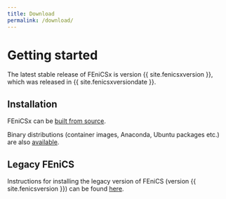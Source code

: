 ```yaml
---
title: Download
permalink: /download/
---
```


# Getting started

The latest stable release of FEniCSx is version {{ site.fenicsxversion
}}, which was released in {{ site.fenicsxversiondate }}.

## Installation

FEniCSx can be [built from source](https://docs.fenicsproject.org/dolfinx/main/python/installation.html#source).

Binary distributions (container images, Anaconda, Ubuntu packages etc.) are also
[available](https://github.com/FEniCS/dolfinx#installation).

## Legacy FEniCS

Instructions for installing the legacy version of FEniCS (version {{
site.fenicsversion }}) can be found [here](archive.md).
